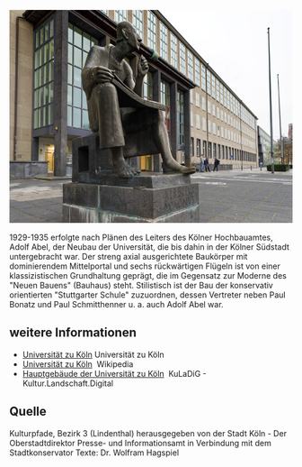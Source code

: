 ![Universitäts-Hauptgebäude](./images/05315000-b03-t04/p4.8.jpg)

1929-1935 erfolgte nach Plänen des Leiters des Kölner Hochbauamtes, Adolf Abel, der Neubau der Universität, die bis dahin in der Kölner Südstadt untergebracht war. Der streng axial ausgerichtete Baukörper mit dominierendem Mittelportal und sechs rückwärtigen Flügeln ist von einer klassizistischen Grundhaltung geprägt, die im Gegensatz zur Moderne des "Neuen Bauens" (Bauhaus) steht. Stilistisch ist der Bau der konservativ orientierten "Stuttgarter Schule" zuzuordnen, dessen Vertreter neben Paul Bonatz und Paul Schmitthenner u. a. auch Adolf Abel war.

## weitere Informationen

*   [Universität zu Köln](https://www.uni-koeln.de) Universität zu Köln
*   [Universität zu Köln](https://de.wikipedia.org/wiki/Universität_zu_Köln)  Wikipedia
*   [Hauptgebäude der Universität zu Köln](https://www.kuladig.de/Objektansicht/KLD-298062)  KuLaDiG - Kultur.Landschaft.Digital

## Quelle

Kulturpfade, Bezirk 3 (Lindenthal)
herausgegeben von der Stadt Köln - Der Oberstadtdirektor
Presse- und Informationsamt in Verbindung mit dem Stadtkonservator
Texte: Dr. Wolfram Hagspiel